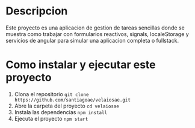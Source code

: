 # Descripcion

Este proyecto es una aplicacion de gestion de tareas sencillas donde se muestra como trabajar con formularios reactivos, signals, localeStorage y servicios de angular para simular una aplicacion completa o fullstack.

# Como instalar y ejecutar este proyecto

1. Clona el repositorio
   `git clone https://github.com/santiagoae/velaiosae.git`
2. Abre la carpeta del proyecto
   `cd velaiosae`
3. Instala las dependencias
   `npm install`
4. Ejecuta el proyecto
   `npm start`
